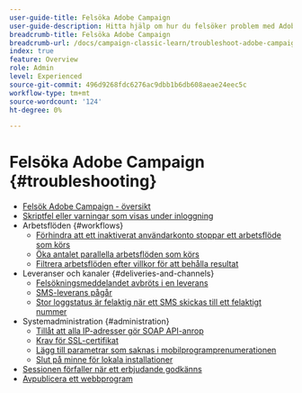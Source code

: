 ```yaml
---
user-guide-title: Felsöka Adobe Campaign
user-guide-description: Hitta hjälp om hur du felsöker problem med Adobe Campaign.
breadcrumb-title: Felsöka Adobe Campaign
breadcrumb-url: /docs/campaign-classic-learn/troubleshoot-adobe-campaign/overview.html
index: true
feature: Overview
role: Admin
level: Experienced
source-git-commit: 496d9268fdc6276ac9dbb1b6db608aeae24eec5c
workflow-type: tm+mt
source-wordcount: '124'
ht-degree: 0%

---
```



# Felsöka Adobe Campaign {#troubleshooting}

+ [Felsök Adobe Campaign - översikt](/help/troubleshoot-adobe-campaign/overview.md)
+ [Skriptfel eller varningar som visas under inloggning](/help/troubleshoot-adobe-campaign/script-error-during-login-errors.md)
+ Arbetsflöden {#workflows}
   + [Förhindra att ett inaktiverat användarkonto stoppar ett arbetsflöde som körs](/help/troubleshoot-adobe-campaign/prevent-disabled-accounts-from-stopping-workflow.md)
   + [Öka antalet parallella arbetsflöden som körs](/help/troubleshoot-adobe-campaign/increase-parallel-workflows.md)
   + [Filtrera arbetsflöden efter villkor för att behålla resultat](/help/troubleshoot-adobe-campaign/keep-result-workflow.md)
+ Leveranser och kanaler {#deliveries-and-channels}
   + [Felsökningsmeddelandet avbröts i en leverans](/help/troubleshoot-adobe-campaign/message-cancelled-error.md)
   + [SMS-leverans pågår](/help/troubleshoot-adobe-campaign/resolve-pending-state-sms-delivery.md)
   + [Stor loggstatus är felaktig när ett SMS skickas till ett felaktigt nummer](/help/troubleshoot-adobe-campaign/sms-broad-log.md)
+ Systemadministration {#administration}
   + [Tillåt att alla IP-adresser gör SOAP API-anrop](/help/troubleshoot-adobe-campaign/allow-all-ip-address-to-make-soap-calls.md)
   + [Krav för SSL-certifikat](/help/troubleshoot-adobe-campaign/ssl-pre-requisites.md)
   + [Lägg till parametrar som saknas i mobilprogramprenumerationen](/help/troubleshoot-adobe-campaign/missing-parameters-app-subscription.md)
   + [Slut på minne för lokala installationer](/help/troubleshoot-adobe-campaign/troubleshooting-memory-issues.md)
+ [Sessionen förfaller när ett erbjudande godkänns](/help/troubleshoot-adobe-campaign/session-expired-approving-offer.md)
+ [Avpublicera ett webbprogram](/help/troubleshoot-adobe-campaign/unpublish-web-application.md)